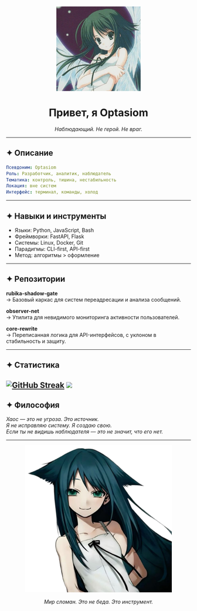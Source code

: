 <p align="center">
  <img src="ico.jpg" width="230" alt="optasiom">
</p>

<h1 align="center">Привет, я Optasiom</h1>
<p align="center"><i>Наблюдающий. Не герой. Не враг.</i></p>

---

## ✦ Описание

```yaml
Псевдоним: Optasiom
Роль: Разработчик, аналитик, наблюдатель
Тематика: контроль, тишина, нестабильность
Локация: вне систем
Интерфейс: терминал, команды, холод
```

---

## ✦ Навыки и инструменты

- Языки: Python, JavaScript, Bash  
- Фреймворки: FastAPI, Flask  
- Системы: Linux, Docker, Git  
- Парадигмы: CLI-first, API-first  
- Метод: алгоритмы > оформление  

---

## ✦ Репозитории

**rubika-shadow-gate**  
→ Базовый каркас для систем переадресации и анализа сообщений.  

**observer-net**  
→ Утилита для невидимого мониторинга активности пользователей.  

**core-rewrite**  
→ Переписанная логика для API-интерфейсов, с уклоном в стабильность и защиту.  

---

## ✦ Статистика

<a href="https://git.io/streak-stats"><img src="https://streak-stats.demolab.com?user=optasiom&theme=shadow-red&hide_border=true&locale=ru&exclude_days=Sun%2CMon%2CTue%2CWed%2CThu%2CFri%2CSat" alt="GitHub Streak" /></a>
<picture>
<source
  srcset="https://github-readme-stats.vercel.app/api?optasiom=anuraghazra&show_icons=true"
  media="(prefers-color-scheme: night), (prefers-color-scheme: no-preference)"
/>
<img src="https://github-readme-stats.vercel.app/api?username=anuraghazra&show_icons=true&theme=tokyonight" />
</picture>
---

## ✦ Философия

<i>Хаос — это не угроза. Это источник.</i>  
<i>Я не исправляю систему. Я создаю свою.</i>  
<i>Если ты не видишь наблюдателя — это не значит, что его нет.</i>

---

<p align="center">
  <img src="or.png" width="400" alt="dl">
</p>

<p align="center"><i>Мир сломан. Это не беда. Это инструмент.</i></p>
